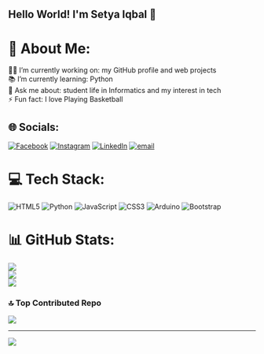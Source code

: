 ## Hello World! I'm Setya Iqbal 👋

# 💫 About Me:
🧑‍💻 I’m currently working on: my GitHub profile and web projects    <br>📚 I’m currently learning: Python <br>💬 Ask me about: student life in Informatics and my interest in tech  <br>⚡ Fun fact: I love Playing Basketball<br>


## 🌐 Socials:
[![Facebook](https://img.shields.io/badge/Facebook-%231877F2.svg?logo=Facebook&logoColor=white)](https://facebook.com/https://www.facebook.com/setya.iqbal.50/) [![Instagram](https://img.shields.io/badge/Instagram-%23E4405F.svg?logo=Instagram&logoColor=white)](https://instagram.com/iqballcndr) [![LinkedIn](https://img.shields.io/badge/LinkedIn-%230077B5.svg?logo=linkedin&logoColor=white)](https://linkedin.com/in/https://www.linkedin.com/in/setya-iqbal-putra-candra-917201349/) [![email](https://img.shields.io/badge/Email-D14836?logo=gmail&logoColor=white)](mailto:setyaiqbal23@gmail.com) 

# 💻 Tech Stack:
![HTML5](https://img.shields.io/badge/html5-%23E34F26.svg?style=flat&logo=html5&logoColor=white) ![Python](https://img.shields.io/badge/python-3670A0?style=flat&logo=python&logoColor=ffdd54) ![JavaScript](https://img.shields.io/badge/javascript-%23323330.svg?style=flat&logo=javascript&logoColor=%23F7DF1E) ![CSS3](https://img.shields.io/badge/css3-%231572B6.svg?style=flat&logo=css3&logoColor=white) ![Arduino](https://img.shields.io/badge/-Arduino-00979D?style=flat&logo=Arduino&logoColor=white) ![Bootstrap](https://img.shields.io/badge/bootstrap-%238511FA.svg?style=flat&logo=bootstrap&logoColor=white)
# 📊 GitHub Stats:
![](https://github-readme-stats.vercel.app/api?username=iqbalcandra&theme=dark&hide_border=false&include_all_commits=false&count_private=false)<br/>
![](https://nirzak-streak-stats.vercel.app/?user=iqbalcandra&theme=dark&hide_border=false)<br/>
![](https://github-readme-stats.vercel.app/api/top-langs/?username=iqbalcandra&theme=dark&hide_border=false&include_all_commits=false&count_private=false&layout=compact)

### 🔝 Top Contributed Repo
![](https://github-contributor-stats.vercel.app/api?username=iqbalcandra&limit=5&theme=dark&combine_all_yearly_contributions=true)

---
[![](https://visitcount.itsvg.in/api?id=iqbalcandra&icon=0&color=0)](https://visitcount.itsvg.in)

<!-- Proudly created with GPRM ( https://gprm.itsvg.in ) -->
